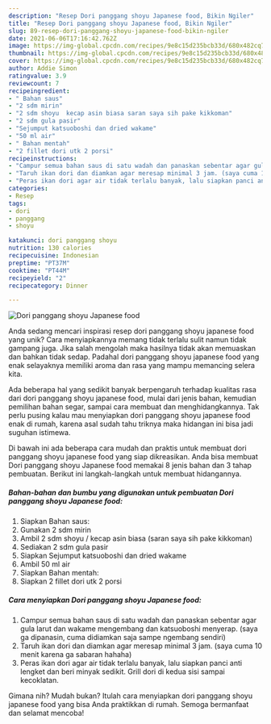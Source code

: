 ```yaml
---
description: "Resep Dori panggang shoyu Japanese food, Bikin Ngiler"
title: "Resep Dori panggang shoyu Japanese food, Bikin Ngiler"
slug: 89-resep-dori-panggang-shoyu-japanese-food-bikin-ngiler
date: 2021-06-06T17:16:42.762Z
image: https://img-global.cpcdn.com/recipes/9e8c15d235bcb33d/680x482cq70/dori-panggang-shoyu-japanese-food-foto-resep-utama.jpg
thumbnail: https://img-global.cpcdn.com/recipes/9e8c15d235bcb33d/680x482cq70/dori-panggang-shoyu-japanese-food-foto-resep-utama.jpg
cover: https://img-global.cpcdn.com/recipes/9e8c15d235bcb33d/680x482cq70/dori-panggang-shoyu-japanese-food-foto-resep-utama.jpg
author: Addie Simon
ratingvalue: 3.9
reviewcount: 7
recipeingredient:
- " Bahan saus"
- "2 sdm mirin"
- "2 sdm shoyu  kecap asin biasa saran saya sih pake kikkoman"
- "2 sdm gula pasir"
- "Sejumput katsuoboshi dan dried wakame"
- "50 ml air"
- " Bahan mentah"
- "2 fillet dori utk 2 porsi"
recipeinstructions:
- "Campur semua bahan saus di satu wadah dan panaskan sebentar agar gula larut dan wakame mengembang dan katsuoboshi menyerap. (saya ga dipanasin, cuma didiamkan saja sampe ngembang sendiri)"
- "Taruh ikan dori dan diamkan agar meresap minimal 3 jam. (saya cuma 10 menit karena ga sabaran hahaha)"
- "Peras ikan dori agar air tidak terlalu banyak, lalu siapkan panci anti lengket dan beri minyak sedikit. Grill dori di kedua sisi sampai kecoklatan."
categories:
- Resep
tags:
- dori
- panggang
- shoyu

katakunci: dori panggang shoyu 
nutrition: 130 calories
recipecuisine: Indonesian
preptime: "PT37M"
cooktime: "PT44M"
recipeyield: "2"
recipecategory: Dinner

---
```



![Dori panggang shoyu Japanese food](https://img-global.cpcdn.com/recipes/9e8c15d235bcb33d/680x482cq70/dori-panggang-shoyu-japanese-food-foto-resep-utama.jpg)

Anda sedang mencari inspirasi resep dori panggang shoyu japanese food yang unik? Cara menyiapkannya memang tidak terlalu sulit namun tidak gampang juga. Jika salah mengolah maka hasilnya tidak akan memuaskan dan bahkan tidak sedap. Padahal dori panggang shoyu japanese food yang enak selayaknya memiliki aroma dan rasa yang mampu memancing selera kita.

Ada beberapa hal yang sedikit banyak berpengaruh terhadap kualitas rasa dari dori panggang shoyu japanese food, mulai dari jenis bahan, kemudian pemilihan bahan segar, sampai cara membuat dan menghidangkannya. Tak perlu pusing kalau mau menyiapkan dori panggang shoyu japanese food enak di rumah, karena asal sudah tahu triknya maka hidangan ini bisa jadi suguhan istimewa.




Di bawah ini ada beberapa cara mudah dan praktis untuk membuat dori panggang shoyu japanese food yang siap dikreasikan. Anda bisa membuat Dori panggang shoyu Japanese food memakai 8 jenis bahan dan 3 tahap pembuatan. Berikut ini langkah-langkah untuk membuat hidangannya.

<!--inarticleads1-->

##### Bahan-bahan dan bumbu yang digunakan untuk pembuatan Dori panggang shoyu Japanese food:

1. Siapkan  Bahan saus:
1. Gunakan 2 sdm mirin
1. Ambil 2 sdm shoyu / kecap asin biasa (saran saya sih pake kikkoman)
1. Sediakan 2 sdm gula pasir
1. Siapkan Sejumput katsuoboshi dan dried wakame
1. Ambil 50 ml air
1. Siapkan  Bahan mentah:
1. Siapkan 2 fillet dori utk 2 porsi




<!--inarticleads2-->

##### Cara menyiapkan Dori panggang shoyu Japanese food:

1. Campur semua bahan saus di satu wadah dan panaskan sebentar agar gula larut dan wakame mengembang dan katsuoboshi menyerap. (saya ga dipanasin, cuma didiamkan saja sampe ngembang sendiri)
1. Taruh ikan dori dan diamkan agar meresap minimal 3 jam. (saya cuma 10 menit karena ga sabaran hahaha)
1. Peras ikan dori agar air tidak terlalu banyak, lalu siapkan panci anti lengket dan beri minyak sedikit. Grill dori di kedua sisi sampai kecoklatan.




Gimana nih? Mudah bukan? Itulah cara menyiapkan dori panggang shoyu japanese food yang bisa Anda praktikkan di rumah. Semoga bermanfaat dan selamat mencoba!
